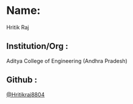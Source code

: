 # Name: 
Hritik Raj
## Institution/Org : 
Aditya College of Engineering (Andhra Pradesh)
## Github : 
[@Hritikraj8804](https://github.com/Hritikraj8804)
